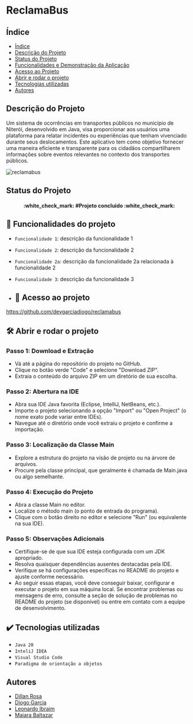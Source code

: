 # ReclamaBus 
## Índice 

* [Índice](#índice)
* [Descrição do Projeto](#descrição-do-projeto)
* [Status do Projeto](#status-do-Projeto)
* [Funcionalidades e Demonstração da Aplicação](#funcionalidades-do-projeto)
* [Acesso ao Projeto](#acesso-ao-projeto)
* [Abrir e rodar o projeto](#abrir-e-rodar-o-projeto)
* [Tecnologias utilizadas](#tecnologias-utilizadas)
* [Autores](#autores)

## Descrição do Projeto
Um sistema de ocorrências em transportes públicos no município de Niterói, desenvolvido em Java, visa proporcionar aos usuários uma plataforma para relatar incidentes ou experiências que tenham vivenciado durante seus deslocamentos. Este aplicativo tem como objetivo fornecer uma maneira eficiente e transparente para os cidadãos compartilharem informações sobre eventos relevantes no contexto dos transportes públicos.

![reclamabus](https://github.com/devgarciadiogo/reclamabus/assets/124640510/06df473c-5b94-4dc6-a811-51ac21276800)

## Status do Projeto
<h4 align="center"> 
    :white_check_mark: #Projeto concluido :white_check_mark:
</h4>

## :hammer: Funcionalidades do projeto

- `Funcionalidade 1`: descrição da funcionalidade 1
- `Funcionalidade 2`: descrição da funcionalidade 2
- `Funcionalidade 2a`: descrição da funcionalidade 2a relacionada à funcionalidade 2
- `Funcionalidade 3`: descrição da funcionalidade 3

- ## 📁 Acesso ao projeto

https://github.com/devgarciadiogo/reclamabus

## 🛠️ Abrir e rodar o projeto
### Passo 1: Download e Extração
* Vá até a página do repositório do projeto no GitHub.
* Clique no botão verde "Code" e selecione "Download ZIP".
* Extraia o conteúdo do arquivo ZIP em um diretório de sua escolha.

### Passo 2: Abertura na IDE
* Abra sua IDE Java favorita (Eclipse, IntelliJ, NetBeans, etc.).
* Importe o projeto selecionando a opção "Import" ou "Open Project" (o nome exato pode variar entre IDEs).
* Navegue até o diretório onde você extraiu o projeto e confirme a importação.

### Passo 3: Localização da Classe Main
* Explore a estrutura do projeto na visão de projeto ou na árvore de arquivos.
* Procure pela classe principal, que geralmente é chamada de Main.java ou algo semelhante.

### Passo 4: Execução do Projeto
* Abra a classe Main no editor.
* Localize o método main (o ponto de entrada do programa).
* Clique com o botão direito no editor e selecione "Run" (ou equivalente na sua IDE).

### Passo 5: Observações Adicionais
* Certifique-se de que sua IDE esteja configurada com um JDK apropriado.
* Resolva quaisquer dependências ausentes destacadas pela IDE.
* Verifique se há configurações específicas no README do projeto e ajuste conforme necessário.
* Ao seguir essas etapas, você deve conseguir baixar, configurar e executar o projeto em sua máquina local. Se encontrar problemas ou mensagens de erro, consulte a seção de solução de problemas no README do projeto (se disponível) ou entre em contato com a equipe de desenvolvimento.

## ✔️ Tecnologias utilizadas

- ``Java 20``
- ``InteliJ IDEA``
- ``Visual Studio Code``
- ``Paradigma de orientação a objetos``

## Autores
* [Dillan Rosa](https://github.com/dillanRosa)
* [Diogo Garcia](https://github.com/devgarciadiogo)
* [Leonardo Ibraim](https://github.com/LeonardoIBraim)
* [Maiara Baltazar](https://github.com/maiarabaltazar)


